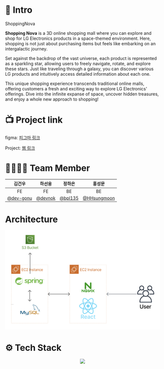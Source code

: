 # 🔎 Intro

ShoppingNova

**Shopping Nova** is a 3D online shopping mall where you can explore and shop for LG Electronics products in a space-themed environment. Here, shopping is not just about purchasing items but feels like embarking on an intergalactic journey.  

Set against the backdrop of the vast universe, each product is represented as a sparkling star, allowing users to freely navigate, rotate, and explore these stars. Just like traveling through a galaxy, you can discover various LG products and intuitively access detailed information about each one.  

This unique shopping experience transcends traditional online malls, offering customers a fresh and exciting way to explore LG Electronics' offerings. Dive into the infinite expanse of space, uncover hidden treasures, and enjoy a whole new approach to shopping!

# 📺 Project link

figma: [피그마 링크](https://www.figma.com/design/KKuzOGbRat5svzX4RtylhZ/%EC%86%8C%ED%94%84%ED%8A%B8%EC%9B%A8%EC%96%B4%EA%B3%B5%ED%95%99---ShoppingNova-Design?node-id=5-4&node-type=frame&t=AXbhWZ7givIXjdca-0)

Project: [웹 링크](http://3.35.230.235/)

# 👨‍👩‍👧‍👦 Team Member
|       김건우       |       하선웅       |       정하은       |       홍성문       |
| :--------------: | :--------------: | :--------------: | :--------------: |
|        FE         |        FE         |        BE       |        BE         |
| [@dev-gonu](https://github.com/dev-gonu)|[@devnok](https://github.com/devnok) |[@bpl135](https://github.com/bpl135)|[@HHsungmoon](https://github.com/HHsungmoon)|

# Architecture
![img](./images/architecture.png)
# ⚙️ Tech Stack
<p align="center"> 
    <a href="https://skillicons.dev">
        <img src="https://skillicons.dev/icons?i=github,figma,java,spring,aws,typescript,react,threejs&perline=4" />
    </a>
</p>
<!-- <img src="https://img.shields.io/badge/java-007396?style=for-the-badge&logo=java&logoColor=white">
<img src="https://img.shields.io/badge/springboot-6DB33F?style=for-the-badge&logo=springboot&logoColor=white">
<img src="https://img.shields.io/badge/react-61DAFB?style=for-the-badge&logo=react&logoColor=black"> -->
